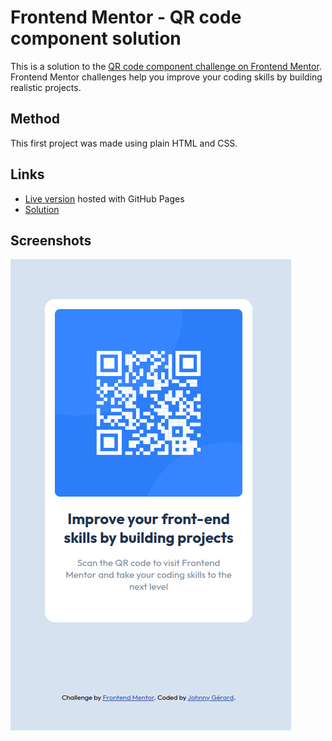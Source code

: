 # Frontend Mentor - QR code component solution

This is a solution to the [QR code component challenge on Frontend Mentor](https://www.frontendmentor.io/challenges/qr-code-component-iux_sIO_H). Frontend Mentor challenges help you improve your coding skills by building realistic projects. 

## Method

This first project was made using plain HTML and CSS.

## Links

 - [Live version](https://johnnygerard.github.io/FEM-QR-code/) hosted with GitHub Pages
 - [Solution](https://www.frontendmentor.io/solutions/qr-code-component-2KSbVgwh3f)

## Screenshots

![screenshot](./screenshot.png)
